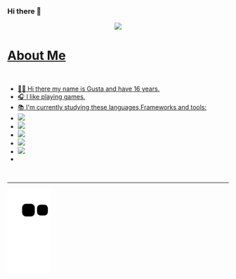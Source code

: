 ### Hi there 👋

<div align="center">
  <a href="https://github.com/GustavoRizerio">
  <img height="180em" src="https://github-readme-stats.vercel.app/api/top-langs/?username=GustavoRizerio&layout=compact&langs_count=16&theme=dracula"/>
</div>
  
<h1> About Me </h1>
<br>
<ul>
  <li>🙋‍♂️ Hi there my name is Gusta and have 16 years.</li>
  <li>🎧 I like playing games.</li>
  <li>📚 I'm currently studying these languages,Frameworks and tools:</li>
  <li><img src=https://img.shields.io/badge/HTML5-E34F26?style=for-the-badge&logo=html5&logoColor=white></li>
  <li><img src=https://img.shields.io/badge/CSS3-1572B6?style=for-the-badge&logo=css3&logoColor=white</li>
  <li><img src=https://camo.githubusercontent.com/9d07c04bdd98c662d5df9d4e1cc1de8446ffeaebca330feb161f1fb8e1188204/68747470733a2f2f696d672e736869656c64732e696f2f62616467652f4a6176615363726970742d4637444631453f7374796c653d666f722d7468652d6261646765266c6f676f3d6a617661736372697074266c6f676f436f6c6f723d626c61636b></li>
 <li><img src="https://img.shields.io/badge/Bootstrap-563D7C?style=for-the-badge&logo=bootstrap&logoColor=white" /></li>
  <li><img src="https://img.shields.io/badge/Figma-F24E1E?style=for-the-badge&logo=figma&logoColor=white" /></li>
  <li></li>
</ul>
<br>
<hr>
 
<div> 
 
  ![Snake animation](https://github.com/rafaballerini/rafaballerini/blob/output/github-contribution-grid-snake.svg)
 
</div>
